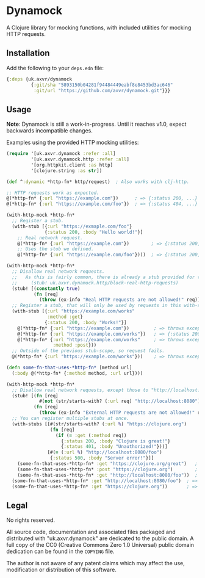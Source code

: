 # Dynamock

A Clojure library for mocking functions, with included utilities for
mocking HTTP requests.


## Installation

Add the following to your `deps.edn` file:

```clojure
{:deps {uk.axvr/dynamock
         {:git/sha "5893150b04281f94484449eabf8e8453bd3ac646"
          :git/url "https://github.com/axvr/dynamock.git"}}}
```


## Usage

**Note**: Dynamock is still a work-in-progress.  Until it reaches v1.0, expect
backwards incompatible changes.

Examples using the provided HTTP mocking utilities:

```clojure
(require '[uk.axvr.dynamock :refer :all]
         '[uk.axvr.dynamock.http :refer :all]
         '[org.httpkit.client :as http]
         '[clojure.string :as str])

(def ^:dynamic *http-fn* http/request)  ; Also works with clj-http.

;; HTTP requests work as expected.
@(*http-fn* {:url "https://example.com"})      ; => {:status 200, ...}
@(*http-fn* {:url "https://example.com/foo"})  ; => {:status 404, ...}

(with-http-mock *http-fn*
  ;; Register a stub.
  (with-stub [{:url "https://exmaple.com/foo"}
              {:status 200, :body "Hello world!"}]
    ;; Real network request.
    @(*http-fn* {:url "https://example.com"})        ; => {:status 200, ...}
    ;; Uses the stub we defined.
    @(*http-fn* {:url "https://example.com/foo"})))  ; => {:status 200, :body "Hello world!"}

(with-http-mock *http-fn*
  ;; Disallow real network requests.
  ;;   As this is fairly common, there is already a stub provided for this:
  ;;     (stub! uk.axvr.dynamock.http/block-real-http-requests)
  (stub! [(constantly true)
          (fn [req]
            (throw (ex-info "Real HTTP requests are not allowed!" req)))])
  ;; Register a stub, that will only be used by requests in this with-stub block.
  (with-stub [{:url "https://example.com/works"
               :method :get}
              {:status 200, :body "Works!"}]
    @(*http-fn* {:url "https://example.com"})         ; => throws exception!
    @(*http-fn* {:url "https://example.com/works"})   ; => {:status 200, :body "Works!"}
    @(*http-fn* {:url "https://example.com/works"     ; => throws exception!
                 :method :post}))
  ;; Outside of the previous stub-scope, so request fails.
  @(*http-fn* {:url "https://example.com/works"}))    ; => throws exception!

(defn some-fn-that-uses-*http-fn* [method url]
  (:body @(*http-fn* {:method method, :url url})))

(with-http-mock *http-fn*
  ;; Disallow real network requests, except those to "http://localhost:8080".
  (stub! [(fn [req]
            #(not (str/starts-with? (:url req) "http://localhost:8080")))
          (fn [req]
            (throw (ex-info "External HTTP requests are not allowed!" req)))])
  ;; You can register multiple stubs at once.
  (with-stubs [[#(str/starts-with? (:url %) "https://clojure.org")
                (fn [req]
                  (if (= :get (:method req))
                    {:status 200, :body "Clojure is great!"}
                    {:status 401, :body "Unauthorized!"}))]
               [#(= (:url %) "http://localhost:8080/foo")
                {:status 500, :body "Server error!"}]]
    (some-fn-that-uses-*http-fn* :get "https://clojure.org/great")   ; => "Clojure is great!"
    (some-fn-that-uses-*http-fn* :post "https://clojure.org")        ; => "Unauthorized!"
    (some-fn-that-uses-*http-fn* :get "http://localhost:8080/foo"))  ; => "Server error!"
  (some-fn-that-uses-*http-fn* :get "http://localhost:8080/foo")  ; => contacts local server
  (some-fn-that-uses-*http-fn* :get "https://clojure.org"))       ; => throws exception!
```


## Legal

No rights reserved.

All source code, documentation and associated files packaged and distributed
with "uk.axvr.dynamock" are dedicated to the public domain. A full copy of the
CC0 (Creative Commons Zero 1.0 Universal) public domain dedication can be found
in the `COPYING` file.

The author is not aware of any patent claims which may affect the use,
modification or distribution of this software.
